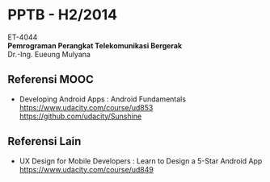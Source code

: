 PPTB - H2/2014
==============

ET-4044  
**Pemrograman Perangkat Telekomunikasi Bergerak**   
Dr.-Ing. Eueung Mulyana

Referensi MOOC
--------------
- Developing Android Apps : Android Fundamentals  
  https://www.udacity.com/course/ud853  
  https://github.com/udacity/Sunshine

Referensi Lain
--------------
- UX Design for Mobile Developers : Learn to Design a 5-Star Android App
  https://www.udacity.com/course/ud849


